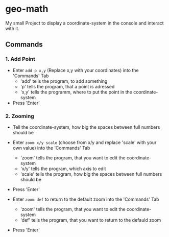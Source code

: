 # geo-math

My small Project to display a coordinate-system in the console and interact with it.

## Commands
### 1. Add Point
- Enter `add p x,y` (Replace x,y with your coordinates) into the 'Commands' Tab
    - 'add' tells the program, to add something
    - 'p' tells the program, that a point is adressed
    - 'x,y' tells the programm, where to put the point in the coordinate-system
- Press 'Enter'

### 2. Zooming
- Tell the coordinate-system, how big the spaces between full numbers should be
- Enter `zoom x/y scale` (choose from x/y and replace 'scale' with your own value) into the 'Commands' Tab
    - 'zoom' tells the program, that you want to edit the coordinate-system
    - 'x/y' tells the program, which axis to edit
    - 'scale' tells the program, how big the spaces between full numbers should be
- Press 'Enter'

- Enter `zoom def` to return to the default zoom into the 'Commands' Tab
    - 'zoom' tells the program, that you want to edit the coordinate-system
    - 'def' tells the program, that you want to return to the defauld zoom
- Press 'Enter'

